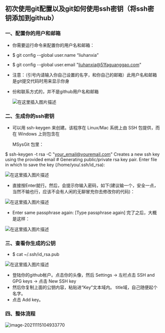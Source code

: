 ## 初次使用git配置以及git如何使用ssh密钥（将ssh密钥添加到github）

### 一、配置你的用户和邮箱

* 你需要运行命令来配置你的用户名和邮箱：

* $ git config --global user.name “liuhanxia”

* $ git config --global user.email "liuhanxia@51faguanggao.com"

* 注意：（引号内请输入你自己设置的名字，和你自己的邮箱）此用户名和邮箱是git提交代码时用来显示你身

* 份和联系方式的，并不是github用户名和邮箱


  ![在这里插入图片描述](https://img-blog.csdnimg.cn/20190610135036439.png)

### 二、生成你的ssh密钥

* 可以用 ssh-keygen 来创建。该程序在 Linux/Mac 系统上由 SSH 包提供，而在 Windows 上则包含在

  MSysGit 包里：

$ ssh-keygen -t rsa -C "your_email@youremail.com"
Creates a new ssh key using the provided email # Generating public/private rsa key pair.
Enter file in which to save the key (/home/you/.ssh/id_rsa):

![在这里插入图片描述](https://img-blog.csdnimg.cn/20190610135453845.png)

* 直接按Enter就行。然后，会提示你输入密码，如下(建议输一个，安全一点，当然不输也行，应该不会有人闲的无聊冒充你去修改你的代码)：

![在这里插入图片描述](https://img-blog.csdnimg.cn/20190610135513790.png)

* Enter same passphrase again: [Type passphrase again]
  完了之后，大概是这样：



![在这里插入图片描述](https://img-blog.csdnimg.cn/20190610135523935.png)

### 三、查看你生成的公钥

* $ cat ~/.ssh/id_rsa.pub



![在这里插入图片描述](https://img-blog.csdnimg.cn/20190610135541668.png)

* 登陆你的github帐户。点击你的头像，然后 Settings -> 左栏点击 SSH and GPG keys -> 点击 New SSH key
* 然后你复制上面的公钥内容，粘贴进“Key”文本域内。 title域，自己随便起个名字。
* 点击 Add key。



### 四、整体流程

![image-20211115104933770](C:\Users\zcq\AppData\Roaming\Typora\typora-user-images\image-20211115104933770.png)